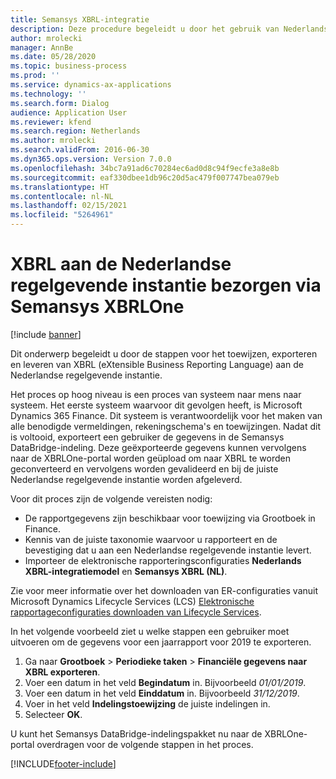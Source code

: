 ```yaml
---
title: Semansys XBRL-integratie
description: Deze procedure begeleidt u door het gebruik van Nederlandse functionaliteit om financiële gegevens naar de XML-indeling te exporteren.
author: mrolecki
manager: AnnBe
ms.date: 05/28/2020
ms.topic: business-process
ms.prod: ''
ms.service: dynamics-ax-applications
ms.technology: ''
ms.search.form: Dialog
audience: Application User
ms.reviewer: kfend
ms.search.region: Netherlands
ms.author: mrolecki
ms.search.validFrom: 2016-06-30
ms.dyn365.ops.version: Version 7.0.0
ms.openlocfilehash: 34bc7a91ad6c70284ec6ad0d8c94f9ecfe3a8e8b
ms.sourcegitcommit: eaf330dbee1db96c20d5ac479f007747bea079eb
ms.translationtype: HT
ms.contentlocale: nl-NL
ms.lasthandoff: 02/15/2021
ms.locfileid: "5264961"
---
```

# <a name="deliver-xbrl-to-the-dutch-regulatory-body-via-semansys-xbrlone"></a>XBRL aan de Nederlandse regelgevende instantie bezorgen via Semansys XBRLOne

[!include [banner](../../includes/banner.md)]

Dit onderwerp begeleidt u door de stappen voor het toewijzen, exporteren en leveren van XBRL (eXtensible Business Reporting Language) aan de Nederlandse regelgevende instantie.  

Het proces op hoog niveau is een proces van systeem naar mens naar systeem. Het eerste systeem waarvoor dit gevolgen heeft, is Microsoft Dynamics 365 Finance. Dit systeem is verantwoordelijk voor het maken van alle benodigde vermeldingen, rekeningschema's en toewijzingen. Nadat dit is voltooid, exporteert een gebruiker de gegevens in de Semansys DataBridge-indeling. Deze geëxporteerde gegevens kunnen vervolgens naar de XBRLOne-portal worden geüpload om naar XBRL te worden geconverteerd en vervolgens worden gevalideerd en bij de juiste Nederlandse regelgevende instantie worden afgeleverd. 

Voor dit proces zijn de volgende vereisten nodig:

- De rapportgegevens zijn beschikbaar voor toewijzing via Grootboek in Finance.
- Kennis van de juiste taxonomie waarvoor u rapporteert en de bevestiging dat u aan een Nederlandse regelgevende instantie levert.
- Importeer de elektronische rapporteringsconfiguraties **Nederlands XBRL-integratiemodel** en **Semansys XBRL (NL)**.

Zie voor meer informatie over het downloaden van ER-configuraties vanuit Microsoft Dynamics Lifecycle Services (LCS) [Elektronische rapportageconfiguraties downloaden van Lifecycle Services](../../../dev-itpro/analytics/download-electronic-reporting-configuration-lcs.md).

In het volgende voorbeeld ziet u welke stappen een gebruiker moet uitvoeren om de gegevens voor een jaarrapport voor 2019 te exporteren. 

1. Ga naar **Grootboek** > **Periodieke taken** > **Financiële gegevens naar XBRL exporteren**.
2. Voer een datum in het veld **Begindatum** in. Bijvoorbeeld *01/01/2019*.  
3. Voer een datum in het veld **Einddatum** in. Bijvoorbeeld *31/12/2019*.
4. Voer in het veld **Indelingstoewijzing** de juiste indelingen in.
5. Selecteer **OK**.

U kunt het Semansys DataBridge-indelingspakket nu naar de XBRLOne-portal overdragen voor de volgende stappen in het proces.


[!INCLUDE[footer-include](../../../includes/footer-banner.md)]